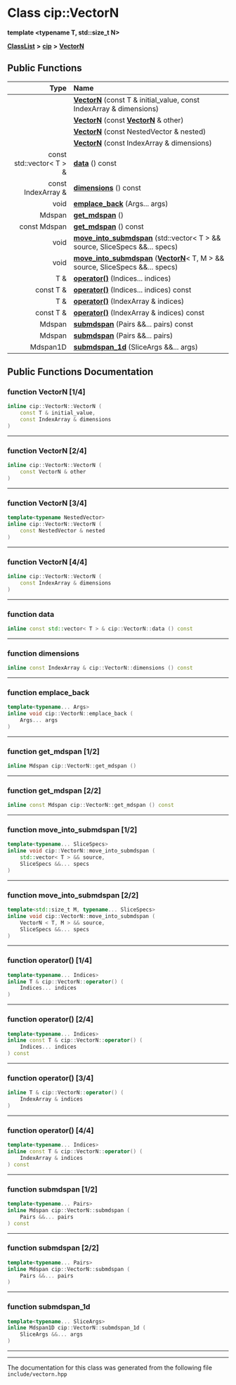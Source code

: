 

# Class cip::VectorN

**template &lt;typename T, std::size\_t N&gt;**



[**ClassList**](annotated.md) **>** [**cip**](namespacecip.md) **>** [**VectorN**](classcip_1_1VectorN.md)










































## Public Functions

| Type | Name |
| ---: | :--- |
|   | [**VectorN**](#function-vectorn-14) (const T & initial\_value, const IndexArray & dimensions) <br> |
|   | [**VectorN**](#function-vectorn-24) (const [**VectorN**](classcip_1_1VectorN.md) & other) <br> |
|   | [**VectorN**](#function-vectorn-34) (const NestedVector & nested) <br> |
|   | [**VectorN**](#function-vectorn-44) (const IndexArray & dimensions) <br> |
|  const std::vector&lt; T &gt; & | [**data**](#function-data) () const<br> |
|  const IndexArray & | [**dimensions**](#function-dimensions) () const<br> |
|  void | [**emplace\_back**](#function-emplace_back) (Args... args) <br> |
|  Mdspan | [**get\_mdspan**](#function-get_mdspan-12) () <br> |
|  const Mdspan | [**get\_mdspan**](#function-get_mdspan-22) () const<br> |
|  void | [**move\_into\_submdspan**](#function-move_into_submdspan-12) (std::vector&lt; T &gt; && source, SliceSpecs &&... specs) <br> |
|  void | [**move\_into\_submdspan**](#function-move_into_submdspan-22) ([**VectorN**](classcip_1_1VectorN.md)&lt; T, M &gt; && source, SliceSpecs &&... specs) <br> |
|  T & | [**operator()**](#function-operator()-14) (Indices... indices) <br> |
|  const T & | [**operator()**](#function-operator()-24) (Indices... indices) const<br> |
|  T & | [**operator()**](#function-operator()-34) (IndexArray & indices) <br> |
|  const T & | [**operator()**](#function-operator()-44) (IndexArray & indices) const<br> |
|  Mdspan | [**submdspan**](#function-submdspan-12) (Pairs &&... pairs) const<br> |
|  Mdspan | [**submdspan**](#function-submdspan-22) (Pairs &&... pairs) <br> |
|  Mdspan1D | [**submdspan\_1d**](#function-submdspan_1d) (SliceArgs &&... args) <br> |




























## Public Functions Documentation




### function VectorN [1/4]

```C++
inline cip::VectorN::VectorN (
    const T & initial_value,
    const IndexArray & dimensions
) 
```




<hr>



### function VectorN [2/4]

```C++
inline cip::VectorN::VectorN (
    const VectorN & other
) 
```




<hr>



### function VectorN [3/4]

```C++
template<typename NestedVector>
inline cip::VectorN::VectorN (
    const NestedVector & nested
) 
```




<hr>



### function VectorN [4/4]

```C++
inline cip::VectorN::VectorN (
    const IndexArray & dimensions
) 
```




<hr>



### function data 

```C++
inline const std::vector< T > & cip::VectorN::data () const
```




<hr>



### function dimensions 

```C++
inline const IndexArray & cip::VectorN::dimensions () const
```




<hr>



### function emplace\_back 

```C++
template<typename... Args>
inline void cip::VectorN::emplace_back (
    Args... args
) 
```




<hr>



### function get\_mdspan [1/2]

```C++
inline Mdspan cip::VectorN::get_mdspan () 
```




<hr>



### function get\_mdspan [2/2]

```C++
inline const Mdspan cip::VectorN::get_mdspan () const
```




<hr>



### function move\_into\_submdspan [1/2]

```C++
template<typename... SliceSpecs>
inline void cip::VectorN::move_into_submdspan (
    std::vector< T > && source,
    SliceSpecs &&... specs
) 
```




<hr>



### function move\_into\_submdspan [2/2]

```C++
template<std::size_t M, typename... SliceSpecs>
inline void cip::VectorN::move_into_submdspan (
    VectorN < T, M > && source,
    SliceSpecs &&... specs
) 
```




<hr>



### function operator() [1/4]

```C++
template<typename... Indices>
inline T & cip::VectorN::operator() (
    Indices... indices
) 
```




<hr>



### function operator() [2/4]

```C++
template<typename... Indices>
inline const T & cip::VectorN::operator() (
    Indices... indices
) const
```




<hr>



### function operator() [3/4]

```C++
inline T & cip::VectorN::operator() (
    IndexArray & indices
) 
```




<hr>



### function operator() [4/4]

```C++
template<typename... Indices>
inline const T & cip::VectorN::operator() (
    IndexArray & indices
) const
```




<hr>



### function submdspan [1/2]

```C++
template<typename... Pairs>
inline Mdspan cip::VectorN::submdspan (
    Pairs &&... pairs
) const
```




<hr>



### function submdspan [2/2]

```C++
template<typename... Pairs>
inline Mdspan cip::VectorN::submdspan (
    Pairs &&... pairs
) 
```




<hr>



### function submdspan\_1d 

```C++
template<typename... SliceArgs>
inline Mdspan1D cip::VectorN::submdspan_1d (
    SliceArgs &&... args
) 
```




<hr>

------------------------------
The documentation for this class was generated from the following file `include/vectorn.hpp`

